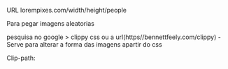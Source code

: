 URL
lorempixes.com/width/height/people

Para pegar imagens aleatorias

pesquisa no google > clippy css ou a url(https//bennettfeely.com/clippy)
    - Serve para alterar a forma das imagens apartir do css

Clip-path: 
